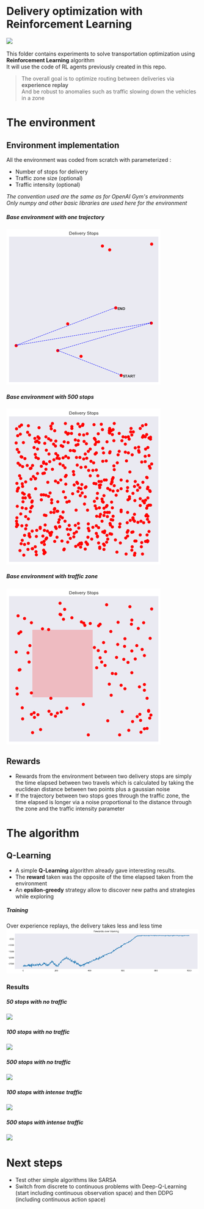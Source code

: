 # Delivery optimization with Reinforcement Learning
![](http://img.chefdentreprise.com/Img/BREVE/2018/3/328332/recette-nestor-atteindre-rentabilite-F.jpg)

This folder contains experiments to solve transportation optimization using **Reinforcement Learning** algorithm <br>
It will use the code of RL agents previously created in this repo.

> The overall goal is to optimize routing between deliveries via **experience replay** <br>
> And be robust to anomalies such as traffic slowing down the vehicles in a zone


# The environment 

## Environment implementation

All the environment was coded from scratch with parameterized : 
- Number of stops for delivery
- Traffic zone size (optional)
- Traffic intensity (optional)

*The convention used are the same as for OpenAI Gym's environments*<br>
*Only numpy and other basic libraries are used here for the environment*

##### Base environment with one trajectory
![](env1.png)

##### Base environment with 500 stops
![](env2.png)

##### Base environment with traffic zone
![](env3.png)

## Rewards
- Rewards from the environment between two delivery stops are simply the time elapsed between two travels which is calculated by taking the euclidean distance between two points plus a gaussian noise
- If the trajectory between two stops goes through the traffic zone, the time elapsed is longer via a noise proportional to the distance through the zone and the traffic intensity parameter


# The algorithm 

## Q-Learning
- A simple **Q-Learning** algorithm already gave interesting results. 
- The **reward** taken was the opposite of the time elapsed taken from the environment
- An **epsilon-greedy** strategy allow to discover new paths and strategies while exploring

##### Training
Over experience replays, the delivery takes less and less time
![](training.png)

### Results
##### 50 stops with no traffic
![](training_50_stops.gif)


##### 100 stops with no traffic
![](training_100_stops.gif)

##### 500 stops with no traffic
![](training_500_stops.gif)

##### 100 stops with intense traffic
![](training_100_stops_traffic.gif)

##### 500 stops with intense traffic
![](training_500_stops_traffic.gif)


# Next steps
- Test other simple algorithms like SARSA
- Switch from discrete to continuous problems with Deep-Q-Learning (start including continuous observation space) and then DDPG (including continuous action space)



